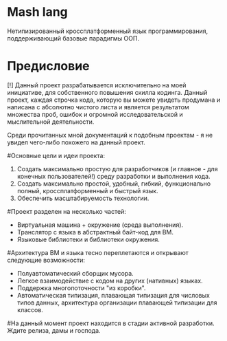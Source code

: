 # Mash lang

Нетипизированный кроссплатформенный язык программирования,
поддерживающий базовые парадигмы ООП.

# Предисловие
[!] Данный проект разрабатывается исключительно на моей инициативе, 
для собственного повышения скилла кодинга. Данный проект, каждая строчка кода,
которую вы можете увидеть продумана и написана с абсолютно чистого листа и
является результатом множества проб, ошибок и огромной исследовательской и
мыслительной деятельности. 

Среди прочитанных мной документаций к подобным проектам - я не увидел чего-либо похожего
на данный проект.

#Основные цели и идеи проекта:
1. Создать максимально простую для разработчиков (и главное - для конечных пользователей!) 
среду разработки и выполнения кода.
2. Создать максимально простой, удобный, гибкий, функционально полный, кроссплатформенный и быстрый язык.
3. Обеспечить масштабируемость технологии.

#Проект разделен на несколько частей:
- Виртуальная машина + окружение (среда выполнения).
- Транслятор с языка в абстрактный байт-код для ВМ.
- Языковые библиотеки и библиотеки окружения.

#Архитектура ВМ и языка тесно переплетаются и открывают следующие возможности:
- Полуавтоматический сборщик мусора.
- Легкое взаимодействие с кодом на других (нативных) языках.
- Поддержка многопоточности "из коробки".
- Автоматическая типизация, плавающая типизация для числовых типов данных, 
архитектура организации плавающей типизации для классов.

#На данный момент проект находится в стадии активной разработки.
Ждите релиза, дамы и господа.
